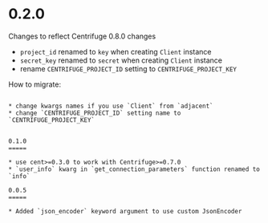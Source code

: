 0.2.0
=====

Changes to reflect Centrifuge 0.8.0 changes

* `project_id` renamed to `key` when creating `Client` instance
* `secret_key` renamed to `secret` when creating `Client` instance
* rename `CENTRIFUGE_PROJECT_ID` setting to `CENTRIFUGE_PROJECT_KEY`

How to migrate:
~~~~~~~~~~~~~~~

* change kwargs names if you use `Client` from `adjacent`
* change `CENTRIFUGE_PROJECT_ID` setting name to `CENTRIFUGE_PROJECT_KEY`


0.1.0
=====

* use cent>=0.3.0 to work with Centrifuge>=0.7.0
* `user_info` kwarg in `get_connection_parameters` function renamed to `info`

0.0.5
=====

* Added `json_encoder` keyword argument to use custom JsonEncoder